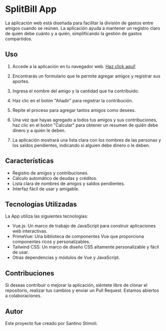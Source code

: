 # SplitBill App

La aplicación web está diseñada para facilitar la división de gastos entre amigos cuando se reúnen. La aplicación ayuda a mantener un registro claro de quién debe cuánto y a quién, simplificando la gestión de gastos compartidos.

## Uso

1. Accede a la aplicación en tu navegador web. [Haz click aquí!](https://santinostimoli.github.io/plata-grupal/)

2. Encontrarás un formulario que te permite agregar amigos y registrar sus aportes.

3. Ingresa el nombre del amigo y la cantidad que ha contribuido.

4. Haz clic en el botón "Añadir" para registrar la contribución.

5. Repite el proceso para agregar tantos amigos como desees.

6. Una vez que hayas agregado a todos tus amigos y sus contribuciones, haz clic en el botón "Calcular" para obtener un resumen de quién debe dinero y a quién le deben.

7. La aplicación mostrará una lista clara con los nombres de las personas y los saldos pendientes, indicando si alguien debe dinero o le deben.

## Características

- Registro de amigos y contribuciones.
- Cálculo automático de deudas y créditos.
- Lista clara de nombres de amigos y saldos pendientes.
- Interfaz fácil de usar y amigable.

## Tecnologías Utilizadas

La App utiliza las siguientes tecnologías:

- Vue.js: Un marco de trabajo de JavaScript para construir aplicaciones web interactivas.
- PrimeVue: Una biblioteca de componentes Vue que proporciona componentes ricos y personalizables.
- Tailwind CSS: Un marco de diseño CSS altamente personalizable y fácil de usar.
- Otras dependencias y módulos de Vue y JavaScript.

## Contribuciones

Si deseas contribuir o mejorar la aplicación, siéntete libre de clonar el repositorio, realizar tus cambios y enviar un Pull Request. Estamos abiertos a colaboraciones.

## Autor

Este proyecto fue creado por Santino Stimoli.
